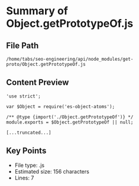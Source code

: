 # Summary of Object.getPrototypeOf.js
  
## File Path
`/home/tabs/seo-engineering/api/node_modules/get-proto/Object.getPrototypeOf.js`

## Content Preview
```
'use strict';

var $Object = require('es-object-atoms');

/** @type {import('./Object.getPrototypeOf')} */
module.exports = $Object.getPrototypeOf || null;

[...truncated...]
```

## Key Points
- File type: .js
- Estimated size: 156 characters
- Lines: 7
